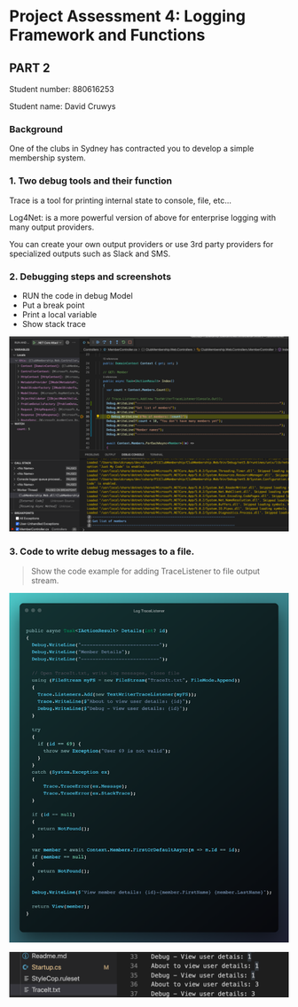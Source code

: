 # Project Assessment 4: Logging Framework and Functions

## PART 2

Student number: 880616253

Student name: David Cruwys

### Background

One of the clubs in Sydney has contracted you to develop a simple membership system.

### 1. Two debug tools and their function

Trace is a tool for printing internal state to console, file, etc...

Log4Net: is a more powerful version of above for enterprise logging with many output providers.

You can create your own output providers or use 3rd party providers for specialized outputs such as Slack and SMS.

### 2. Debugging steps and screenshots

- RUN the code in debug Model
- Put a break point
- Print a local variable
- Show stack trace

![](./debug.png)

### 3. Code to write debug messages to a file.

> Show the code example for adding TraceListener to file output stream.

![](./log-trace-listener.png)

![](./log-member-detail-file.png)
